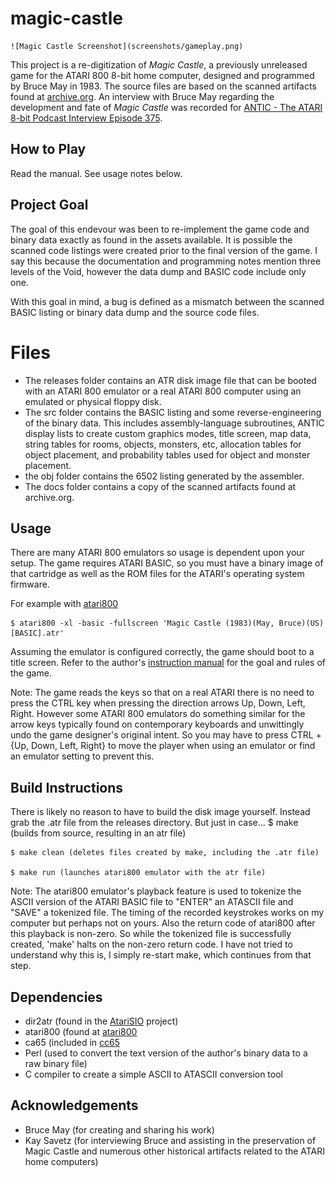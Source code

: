 # magic-castle
    ![Magic Castle Screenshot](screenshots/gameplay.png)
This project is a re-digitization of *Magic Castle*, a previously unreleased game for the ATARI 800 8-bit home computer, designed and programmed by Bruce May in 1983. The source files are based on the scanned artifacts found at [archive.org](https://archive.org/details/magiccastle_atari). An interview with Bruce May regarding the development and fate of *Magic Castle* was recorded for [ANTIC - The ATARI 8-bit Podcast Interview Episode 375](https://ataripodcast.libsyn.com/antic-interview-375-bruce-may-unreleased-magic-castle-game). 

## How to Play
Read the manual. See usage notes below. 

## Project Goal
The goal of this endevour was been to re-implement the game code and binary data exactly as found in the assets available. It is possible the scanned code listings were created prior to the final version of the game. I say this because the documentation and programming notes mention three levels of the Void, however the data dump and BASIC code include only one.

With this goal in mind, a bug is defined as a mismatch between the scanned BASIC listing or binary data dump and the source code files.

# Files
- The releases folder contains an ATR disk image file that can be booted with an ATARI 800 emulator or a real ATARI 800 computer using an emulated or physical floppy disk. 
- The src folder contains the BASIC listing and some reverse-engineering of the binary data. This includes assembly-language subroutines, ANTIC display lists to create custom graphics modes, title screen, map data, string tables for rooms, objects, monsters, etc, allocation tables for object placement, and probability tables used for object and monster placement.
- the obj folder contains the 6502 listing generated by the assembler.
- The docs folder contains a copy of the scanned artifacts found at archive.org. 

## Usage
There are many ATARI 800 emulators so usage is dependent upon your setup. The game requires ATARI BASIC, so you must have a binary image of that cartridge as well as the ROM files for the ATARI's operating system firmware. 

For example with [atari800](https://github.com/atari800/atari800)

    $ atari800 -xl -basic -fullscreen 'Magic Castle (1983)(May, Bruce)(US)[BASIC].atr'

Assuming the emulator is configured correctly, the game should boot to a title screen. Refer to the author's [instruction manual](docs/Magic%20Castle%20Instruction%20Manual.pdf) for the goal and rules of the game.

Note: The game reads the keys so that on a real ATARI there is no need to press the CTRL key when pressing the direction arrows Up, Down, Left, Right. However some ATARI 800 emulators do something similar for the arrow keys typically found on contemporary keyboards and unwittingly undo the game designer's original intent. So you may have to press CTRL + {Up, Down, Left, Right} to move the player when using an emulator or find an emulator setting to prevent this.

## Build Instructions
There is likely no reason to have to build the disk image yourself. Instead grab the .atr file from the releases directory. But just in case...
    $ make (builds from source, resulting in an atr file)

    $ make clean (deletes files created by make, including the .atr file)

    $ make run (launches atari800 emulator with the atr file)

Note: The atari800 emulator's playback feature is used to tokenize the ASCII version of the ATARI BASIC file to "ENTER" an ATASCII file and "SAVE" a tokenized file. The timing of the recorded keystrokes works on my computer but perhaps not on yours. Also the return code of atari800 after this playback is non-zero. So while the tokenized file is successfully created, 'make' halts on the non-zero return code. I have not tried to understand why this is, I simply re-start make, which continues from that step.

## Dependencies

- dir2atr (found in the [AtariSIO](https://github.com/HiassofT/AtariSIO) project)
- atari800 (found at [atari800](https://github.com/atari800/atari800)
- ca65 (included in [cc65](https://github.com/cc65/cc65)
- Perl (used to convert the text version of the author's binary data to a raw binary file)
- C compiler to create a simple ASCII to ATASCII conversion tool

## Acknowledgements
- Bruce May (for creating and sharing his work)
- Kay Savetz (for interviewing Bruce and assisting in the preservation of Magic Castle and numerous other historical artifacts related to the ATARI home computers)
